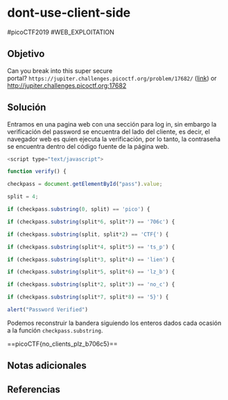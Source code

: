 # dont-use-client-side
#picoCTF2019 #WEB_EXPLOITATION 
## Objetivo
Can you break into this super secure portal? `https://jupiter.challenges.picoctf.org/problem/17682/` ([link](https://jupiter.challenges.picoctf.org/problem/17682/)) or http://jupiter.challenges.picoctf.org:17682
## Solución
Entramos en una pagina web con una sección para log in, sin embargo la verificación del password se encuentra del lado del cliente, es decir, el navegador web es quien ejecuta la verificación, por lo tanto, la contraseña se encuentra dentro del código fuente de la página web.

```javaScript
<script type="text/javascript">

function verify() {

checkpass = document.getElementById("pass").value;

split = 4;

if (checkpass.substring(0, split) == 'pico') {

if (checkpass.substring(split*6, split*7) == '706c') {

if (checkpass.substring(split, split*2) == 'CTF{') {

if (checkpass.substring(split*4, split*5) == 'ts_p') {

if (checkpass.substring(split*3, split*4) == 'lien') {

if (checkpass.substring(split*5, split*6) == 'lz_b') {

if (checkpass.substring(split*2, split*3) == 'no_c') {

if (checkpass.substring(split*7, split*8) == '5}') {

alert("Password Verified")

```

Podemos reconstruir la bandera siguiendo los enteros dados cada ocasión a la función `checkpass.substring`.

==picoCTF{no_clients_plz_b706c5}==
## Notas adicionales

## Referencias